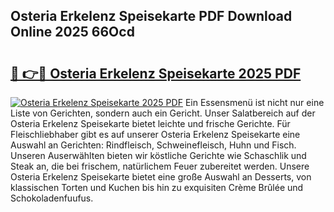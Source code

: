## Osteria Erkelenz Speisekarte PDF Download Online 2025 66Ocd

# <h2><a href="http://gc7dnwb.nevu.top/?p=Osteria+Erkelenz+Speisekarte">🔗 👉🔴 Osteria Erkelenz Speisekarte 2025 PDF</a></h2>

[![Osteria Erkelenz Speisekarte 2025 PDF](https://i.imgur.com/dBaPXMq.png)](http://gc7dnwb.nevu.top/?p=Osteria+Erkelenz+Speisekarte)
Ein Essensmenü ist nicht nur eine Liste von Gerichten, sondern auch ein Gericht. Unser Salatbereich auf der Osteria Erkelenz Speisekarte bietet leichte und frische Gerichte. Für Fleischliebhaber gibt es auf unserer Osteria Erkelenz Speisekarte eine Auswahl an Gerichten: Rindfleisch, Schweinefleisch, Huhn und Fisch. Unseren Auserwählten bieten wir köstliche Gerichte wie Schaschlik und Steak an, die bei frischem, natürlichem Feuer zubereitet werden. Unsere Osteria Erkelenz Speisekarte bietet eine große Auswahl an Desserts, von klassischen Torten und Kuchen bis hin zu exquisiten Crème Brûlée und Schokoladenfuufus.
